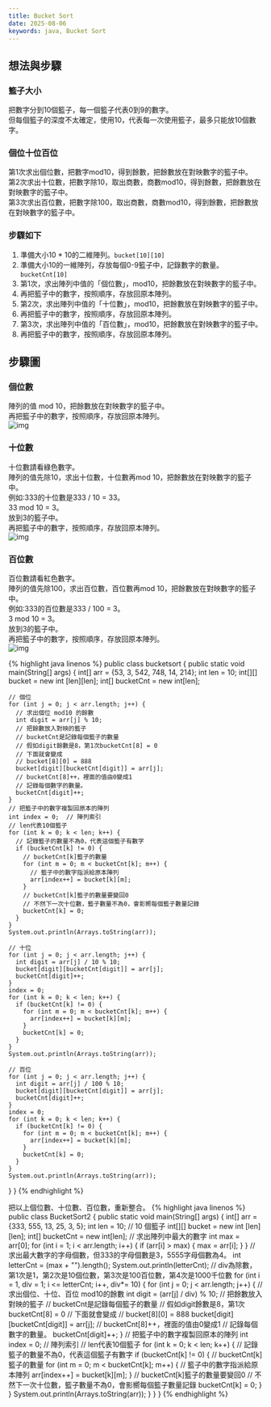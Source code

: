 ```yaml
---
title: Bucket Sort
date: 2025-08-06
keywords: java, Bucket Sort
---
```

## 想法與步驟
### 籃子大小
把數字分到10個籃子，每一個籃子代表0到9的數字。<br>
但每個籃子的深度不太確定，使用10，代表每一次使用籃子，最多只能放10個數字。<br>

### 個位十位百位
第1次求出個位數，把數字mod10，得到餘數，把餘數放在對映數字的籃子中。<br>
第2次求出十位數，把數字除10，取出商數，商數mod10，得到餘數，把餘數放在對映數字的籃子中。<br>
第3次求出百位數，把數字除100，取出商數，商數mod10，得到餘數，把餘數放在對映數字的籃子中。<br>

### 步驟如下
1. 準備大小10 \* 10的二維陣列。`bucket[10][10]`
2. 準備大小10的一維陣列，存放每個0-9籃子中，記錄數字的數量。`bucketCnt[10]`
3. 第1次，求出陣列中值的「個位數」，mod10，把餘數放在對映數字的籃子中。
4. 再把籃子中的數字，按照順序，存放回原本陣列。
5. 第2次，求出陣列中值的「十位數」，mod10，把餘數放在對映數字的籃子中。
6. 再把籃子中的數字，按照順序，存放回原本陣列。
7. 第3次，求出陣列中值的「百位數」，mod10，把餘數放在對映數字的籃子中。
8. 再把籃子中的數字，按照順序，存放回原本陣列。

## 步驟圖
### 個位數
陣列的值 mod 10，把餘數放在對映數字的籃子中。<br>
再把籃子中的數字，按照順序，存放回原本陣列。<br>
![img]({{site.imgurl}}/java_datastruct/bucket1.png)

### 十位數
十位數請看綠色數字。<br>
陣列的值先除10，求出十位數，十位數再mod 10，把餘數放在對映數字的籃子中。<br>
例如:333的十位數是333 / 10 = 33。<br>
33 mod 10 = 3。<br>
放到3的籃子中。<br>
再把籃子中的數字，按照順序，存放回原本陣列。<br>
![img]({{site.imgurl}}/java_datastruct/bucket10.png)

### 百位數
百位數請看紅色數字。<br>
陣列的值先除100，求出百位數，百位數再mod 10，把餘數放在對映數字的籃子中。<br>
例如:333的百位數是333 / 100 = 3。<br>
3 mod 10 = 3。<br>
放到3的籃子中。<br>
再把籃子中的數字，按照順序，存放回原本陣列。<br>
![img]({{site.imgurl}}/java_datastruct/bucket100.png)


{% highlight java linenos %}
public class bucketsort {
  public static void main(String[] args) {
    int[] arr = {53, 3, 542, 748, 14, 214};
    int len = 10;
    int[][] bucket = new int [len][len];
    int[] bucketCnt = new int[len];

    // 個位
    for (int j = 0; j < arr.length; j++) {
      // 求出個位 mod10 的餘數
      int digit = arr[j] % 10;
      // 把餘數放入對映的籃子
      // bucketCnt是記錄每個籃子的數量
      // 假如digit餘數是8，第1次bucketCnt[8] = 0
      // 下面就會變成
      // bucket[8][0] = 888
      bucket[digit][bucketCnt[digit]] = arr[j];
      // bucketCnt[8]++，裡面的值由0變成1
      // 記錄每個數字的數量。
      bucketCnt[digit]++;
    }
    // 把籃子中的數字複製回原本的陣列
    int index = 0;  // 陣列索引
    // len代表10個籃子
    for (int k = 0; k < len; k++) {
      // 記錄籃子的數量不為0，代表這個籃子有數字
      if (bucketCnt[k] != 0) {
        // bucketCnt[k]籃子的數量
        for (int m = 0; m < bucketCnt[k]; m++) {
          // 籃子中的數字指派給原本陣列
          arr[index++] = bucket[k][m];
        }
        // bucketCnt[k]籃子的數量要變回0
        // 不然下一次十位數，籃子數量不為0，會影嚮每個籃子數量記錄
        bucketCnt[k] = 0;
      }
    }
    System.out.println(Arrays.toString(arr));
    
    // 十位
    for (int j = 0; j < arr.length; j++) {
      int digit = arr[j] / 10 % 10;
      bucket[digit][bucketCnt[digit]] = arr[j];
      bucketCnt[digit]++;
    }
    index = 0;
    for (int k = 0; k < len; k++) {
      if (bucketCnt[k] != 0) {
        for (int m = 0; m < bucketCnt[k]; m++) {
          arr[index++] = bucket[k][m];
        }
        bucketCnt[k] = 0;
      }
    }
    System.out.println(Arrays.toString(arr));

    // 百位
    for (int j = 0; j < arr.length; j++) {
      int digit = arr[j] / 100 % 10;
      bucket[digit][bucketCnt[digit]] = arr[j];
      bucketCnt[digit]++;
    }
    index = 0;
    for (int k = 0; k < len; k++) {
      if (bucketCnt[k] != 0) {
        for (int m = 0; m < bucketCnt[k]; m++) {
          arr[index++] = bucket[k][m];
        }
        bucketCnt[k] = 0;
      }
    }
    System.out.println(Arrays.toString(arr));
  }
}
{% endhighlight %}

把以上個位數、十位數、百位數，重新整合。
{% highlight java linenos %}
public class BucketSort2 {
  public static void main(String[] args) {
    int[] arr = {333, 555, 13, 25, 3, 5};
    int len = 10; // 10 個籃子
    int[][] bucket = new int [len][len];
    int[] bucketCnt = new int[len];
    // 求出陣列中最大的數字
    int max = arr[0];
    for (int i = 1; i < arr.length; i++) {
      if (arr[i] > max) {
        max = arr[i];
      }
    }
    // 求出最大數字的字母個數，但333的字母個數是3，5555字母個數為4。
    int letterCnt = (max + "").length();
    System.out.println(letterCnt);
    // div為除數，第1次是1，第2次是10個位數，第3次是100百位數，第4次是1000千位數
    for (int i = 1, div = 1; i <= letterCnt; i++, div*= 10) {
      for (int j = 0; j < arr.length; j++) {
        // 求出個位、十位、百位 mod10的餘數
        int digit = (arr[j] / div) % 10;
        // 把餘數放入對映的籃子
        // bucketCnt是記錄每個籃子的數量
        // 假如digit餘數是8，第1次bucketCnt[8] = 0
        // 下面就會變成
        // bucket[8][0] = 888
        bucket[digit][bucketCnt[digit]] = arr[j];
        // bucketCnt[8]++，裡面的值由0變成1
        // 記錄每個數字的數量。
        bucketCnt[digit]++;
      }
      // 把籃子中的數字複製回原本的陣列
      int index = 0;  // 陣列索引
      // len代表10個籃子
      for (int k = 0; k < len; k++) {
        // 記錄籃子的數量不為0，代表這個籃子有數字
        if (bucketCnt[k] != 0) {
          // bucketCnt[k]籃子的數量
          for (int m = 0; m < bucketCnt[k]; m++) {
            // 籃子中的數字指派給原本陣列
            arr[index++] = bucket[k][m];
          }
          // bucketCnt[k]籃子的數量要變回0
          // 不然下一次十位數，籃子數量不為0，會影嚮每個籃子數量記錄
          bucketCnt[k] = 0;
        }
      }
      System.out.println(Arrays.toString(arr));
    }
  }
}
{% endhighlight %}

